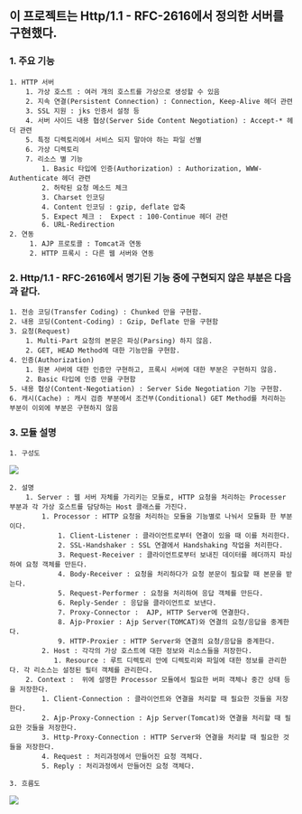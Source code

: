 ##  이 프로젝트는 Http/1.1 - RFC-2616에서 정의한 서버를 구현했다.

### 1. 주요 기능
    1. HTTP 서버
        1. 가상 호스트 : 여러 개의 호스트를 가상으로 생성할 수 있음
        2. 지속 연결(Persistent Connection) : Connection, Keep-Alive 헤더 관련
        3. SSL 지원 : jks 인증서 설정 등
        4. 서버 사이드 내용 협상(Server Side Content Negotiation) : Accept-* 헤더 관련
        5. 특정 디렉토리에서 서비스 되지 말아야 하는 파일 선별
        6. 가상 디렉토리
        7. 리소스 별 기능 
            1. Basic 타입에 인증(Authorization) : Authorization, WWW-Authenticate 헤더 관련
            2. 허락된 요청 메소드 체크
            3. Charset 인코딩
            4. Content 인코딩 : gzip, deflate 압축 
            5. Expect 체크 :  Expect : 100-Continue 헤더 관련
            6. URL-Redirection
    2. 연동 
         1. AJP 프로토콜 : Tomcat과 연동
         2. HTTP 프록시 : 다른 웹 서버와 연동

### 2. Http/1.1 - RFC-2616에서 명기된 기능 중에 구현되지 않은 부분은 다음과 같다.
    1. 전송 코딩(Transfer Coding) : Chunked 만을 구현함.
    2. 내용 코딩(Content-Coding) : Gzip, Deflate 만을 구현함
    3. 요청(Request)
        1. Multi-Part 요청의 본문은 파싱(Parsing) 하지 않음.
        2. GET, HEAD Method에 대한 기능만을 구현함.
    4. 인증(Authorization)
        1. 원본 서버에 대한 인증만 구현하고, 프록시 서버에 대한 부분은 구현하지 않음.
        2. Basic 타입에 인증 만을 구현함
    5. 내용 협상(Content-Negotiation) : Server Side Negotiation 기능 구현함.
    6. 캐시(Cache) : 캐시 검증 부분에서 조건부(Conditional) GET Method를 처리하는 부분이 이외에 부분은 구현하지 않음

### 3. 모듈 설명
    1. 구성도
![](https://user-images.githubusercontent.com/24711108/68758991-39800e80-0652-11ea-8356-6a64448f305f.png)


    2. 설명
        1. Server : 웹 서버 자체를 가리키는 모듈로, HTTP 요청을 처리하는 Processer 부분과 각 가상 호스트를 담당하는 Host 클래스를 가진다.  
            1. Processor : HTTP 요청을 처리하는 모듈을 기능별로 나눠서 모듈화 한 부분이다.
                1. Client-Listener : 클라이언트로부터 연결이 있을 때 이를 처리한다.
                2. SSL-Handshaker : SSL 연결에서 Handshaking 작업을 처리한다.
                3. Request-Receiver : 클라이언트로부터 보내진 데이터를 헤더까지 파싱하여 요청 객체를 만든다.
                4. Body-Receiver : 요청을 처리하다가 요청 분문이 필요할 때 본문을 받는다.
                5. Request-Performer : 요청을 처리하여 응답 객체를 만든다.
                6. Reply-Sender : 응답을 클라이언트로 보낸다.
                7. Proxy-Connector :  AJP, HTTP Server에 연결한다.
                8. Ajp-Proxier : Ajp Server(TOMCAT)와 연결의 요청/응답을 중계한다.
                9. HTTP-Proxier : HTTP Server와 연결의 요청/응답을 중계한다. 
            2. Host : 각각의 가상 호스트에 대한 정보와 리소스들을 저장한다.
               1. Resource : 루트 디렉토리 안에 디렉토리와 파일에 대한 정보를 관리한다. 각 리소스는 설정된 필터 객체를 관리한다. 
        2. Context :  위에 설명한 Processor 모듈에서 필요한 버퍼 객체나 중간 상태 등을 저장한다.
            1. Client-Connection : 클라이언트와 연결을 처리할 때 필요한 것들을 저장한다.
            2. Ajp-Proxy-Connection : Ajp Server(Tomcat)와 연결을 처리할 때 필요한 것들을 저장한다.
            3. Http-Proxy-Connection : HTTP Server와 연결을 처리할 때 필요한 것들을 저장한다.
            4. Request : 처리과정에서 만들어진 요청 객체다. 
            5. Reply : 처리과정에서 만들어진 요청 객체다.

    3. 흐름도
![](https://user-images.githubusercontent.com/24711108/68759193-94196a80-0652-11ea-96cc-9e6f775bb372.png)
